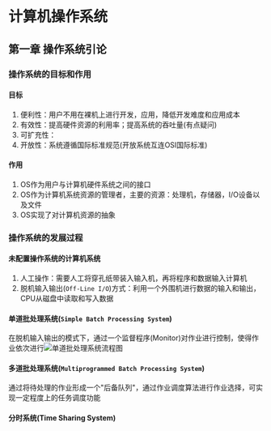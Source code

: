 # 计算机操作系统

## 第一章 操作系统引论

### 操作系统的目标和作用

#### 目标

1. 便利性：用户不用在裸机上进行开发，应用，降低开发难度和应用成本
2. 有效性：提高硬件资源的利用率；提高系统的吞吐量(有点疑问)
3. 可扩充性：
4. 开放性：系统遵循国际标准规范(开放系统互连OSI国际标准)

#### 作用

1. OS作为用户与计算机硬件系统之间的接口
2. OS作为计算机系统资源的管理者，主要的资源：处理机，存储器，I/O设备以及文件
3. OS实现了对计算机资源的抽象

### 操作系统的发展过程

#### 未配置操作系统的计算机系统

1. 人工操作：需要人工将穿孔纸带装入输入机，再将程序和数据输入计算机
2. 脱机输入输出(`Off-Line I/O`)方式：利用一个外围机进行数据的输入和输出，CPU从磁盘中读取和写入数据

#### 单道批处理系统(`Simple Batch Processing System`)

在脱机输入输出的模式下，通过一个监督程序(Monitor)对作业进行控制，使得作业依次进行![单道批处理系统流程图](https://img-blog.csdnimg.cn/2019101317223122.PNG?x-oss-process=image/watermark,type_ZmFuZ3poZW5naGVpdGk,shadow_10,text_aHR0cHM6Ly9ibG9nLmNzZG4ubmV0L3FxMjA3MTExNDE0MA==,size_16,color_FFFFFF,t_70)

#### 多道批处理系统(`Multiprogrammed Batch Processing System`)

通过将待处理的作业形成一个"后备队列"，通过作业调度算法进行作业选择，可实现一定程度上的任务调度功能



#### 分时系统(Time Sharing System)



